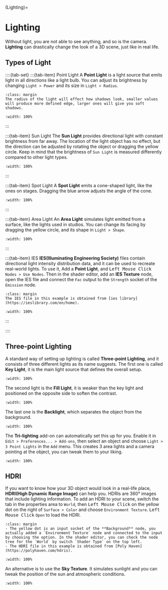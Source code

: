 (Lighting)=
# Lighting
Without light, you are not able to see anything, and so is the camera. **Lighting** can drastically change the look of a 3D scene, just like in real life.

## Types of Light

::::{tab-set}
:::{tab-item} Point Light
A **Point Light** is a light source that emits light in all directions like a light bulb. You can adjust its brightness by changing `Light > Power` and its size in `Light > Radius`.
```{tip} 
:class: margin
The radius of the light will effect how shadows look, smaller values will produce more defined edge, larger ones will give you soft shadows.
```
```{figure} ../../assets/render/point_light.png
:width: 100%
```
:::

:::{tab-item} Sun Light
The **Sun Light** provides directional light with constant brightness from far away. The location of the light object has no effect, but the direction can be adjusted by rotating the object or dragging the yellow circle. Keep in mind that the brightness of `Sun Light` is measured differently compared to other light types.
```{figure} ../../assets/render/sun_light.png
:width: 100%
```

:::

:::{tab-item} Spot Light
A **Spot Light** emits a cone-shaped light, like the ones on stages. Dragging the blue arrow adjusts the angle of the cone.
```{figure} ../../assets/render/spot_light.png
:width: 100%
```

:::


:::{tab-item} Area Light
An **Area Light** simulates light emitted from a surface, like the lights used in studios. You can change its facing by dragging the yellow circle, and its shape in `Light > Shape`.
```{figure} ../../assets/render/area_light.png
:width: 100%
```
:::

:::{tab-item} IES 
**IES(Illuminating Engineering Society)** files contain directional light intensity distribution data, and it can be used to recreate real-world lights. To use it, Add a **Point Light**, and <kbd>Left Mouse Click</kbd> `Nodes > Use Nodes`. Then in the shader editor, add an **IES Texture** node, open the IES file and connect the `Fac` output to the `Strength` socket of the `Emission` node.
```{tip} 
:class: margin
The IES file in this example is obtained from [ies library](https://ieslibrary.com/en/home).
```
```{figure} ../../assets/render/ies_light.png
:width: 100%
```
:::

::::


## Three-point Lighting
A standard way of setting up lighting is called **Three-point Lighting**, and it consists of three different lights as its name suggests. The first one is called **Key Light**, it is the main light source that defines the overall setup.
```{figure} ../../assets/render/key_light.png
:width: 100%
```
The second light is the **Fill Light**, it is weaker than the key light and positioned on the opposite side to soften the contrast.
```{figure} ../../assets/render/fill_light.png
:width: 100%
```
The last one is the **Backlight**, which separates the object from the background.
```{figure} ../../assets/render/backlight.png
:width: 100%
```
The **Tri-lighting** add-on can automatically set this up for you. Enable it in `Edit > Preferences... > Add-ons`, then select an object and choose `Light > 3 Point Lights` in the `Add` menu. This creates 3 area lights and a camera pointing at the object, you can tweak them to your liking.
```{figure} ../../assets/render/tri_lighting.gif
:width: 100%
```

## HDRI
If you want to know how your 3D object would look in a real-life place, **HDRI(High Dynamic Range Image)** can help you. HDRIs are 360° images that include lighting information. To add an HDRI to your scene, switch the tab in the properties area to `World`, then <kbd>Left Mouse Click</kbd> on the yellow dot on the right of `Surface > Color` and choose `Environment Texture`. <kbd>Left Mouse Click</kbd> `Open` to load the HDRI.
```{tip} 
:class: margin
- The yellow dot is an input socket of the **Background** node, you actually added a `Environment Texture` node and connected to the input by choosing the option. In the shader editor, you can check the node tree for the `World` by switch `Shader Type` on the top left.
- The HDRI file in this example is obtained from [Poly Haven](https://polyhaven.com/hdris).
```
```{figure} ../../assets/render/hdri.png
:width: 100%
```
An alternative is to use the **Sky Texture**. It simulates sunlight and you can tweak the position of the sun and atmospheric conditions.
```{figure} ../../assets/render/sky_tex.png
:width: 100%
```

